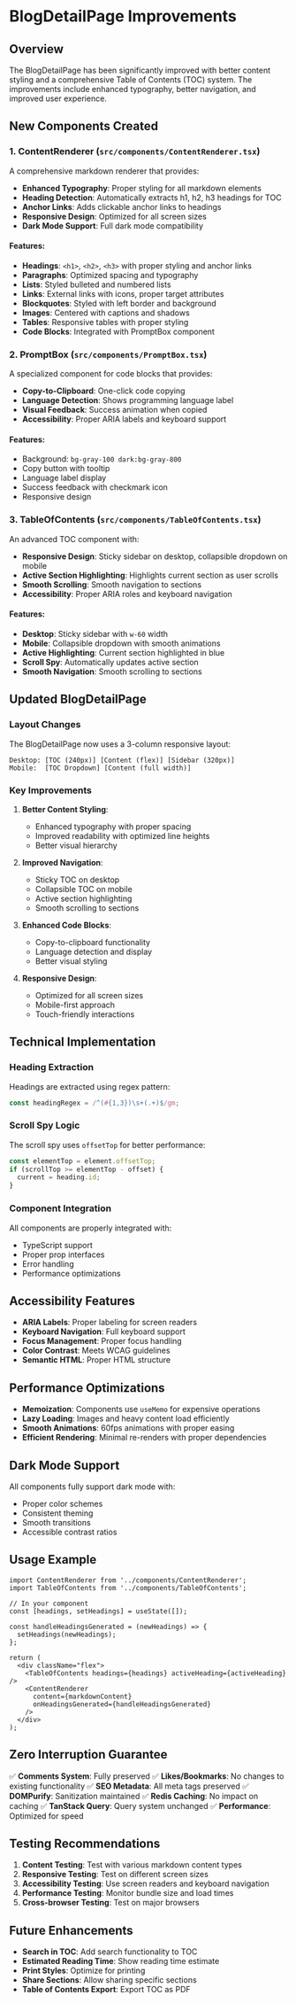 # BlogDetailPage Improvements

## Overview

The BlogDetailPage has been significantly improved with better content styling and a comprehensive Table of Contents (TOC) system. The improvements include enhanced typography, better navigation, and improved user experience.

## New Components Created

### 1. ContentRenderer (`src/components/ContentRenderer.tsx`)

A comprehensive markdown renderer that provides:

- **Enhanced Typography**: Proper styling for all markdown elements
- **Heading Detection**: Automatically extracts h1, h2, h3 headings for TOC
- **Anchor Links**: Adds clickable anchor links to headings
- **Responsive Design**: Optimized for all screen sizes
- **Dark Mode Support**: Full dark mode compatibility

#### Features:
- **Headings**: `<h1>`, `<h2>`, `<h3>` with proper styling and anchor links
- **Paragraphs**: Optimized spacing and typography
- **Lists**: Styled bulleted and numbered lists
- **Links**: External links with icons, proper target attributes
- **Blockquotes**: Styled with left border and background
- **Images**: Centered with captions and shadows
- **Tables**: Responsive tables with proper styling
- **Code Blocks**: Integrated with PromptBox component

### 2. PromptBox (`src/components/PromptBox.tsx`)

A specialized component for code blocks that provides:

- **Copy-to-Clipboard**: One-click code copying
- **Language Detection**: Shows programming language label
- **Visual Feedback**: Success animation when copied
- **Accessibility**: Proper ARIA labels and keyboard support

#### Features:
- Background: `bg-gray-100 dark:bg-gray-800`
- Copy button with tooltip
- Language label display
- Success feedback with checkmark icon
- Responsive design

### 3. TableOfContents (`src/components/TableOfContents.tsx`)

An advanced TOC component with:

- **Responsive Design**: Sticky sidebar on desktop, collapsible dropdown on mobile
- **Active Section Highlighting**: Highlights current section as user scrolls
- **Smooth Scrolling**: Smooth navigation to sections
- **Accessibility**: Proper ARIA roles and keyboard navigation

#### Features:
- **Desktop**: Sticky sidebar with `w-60` width
- **Mobile**: Collapsible dropdown with smooth animations
- **Active Highlighting**: Current section highlighted in blue
- **Scroll Spy**: Automatically updates active section
- **Smooth Navigation**: Smooth scrolling to sections

## Updated BlogDetailPage

### Layout Changes

The BlogDetailPage now uses a 3-column responsive layout:

```
Desktop: [TOC (240px)] [Content (flex)] [Sidebar (320px)]
Mobile:  [TOC Dropdown] [Content (full width)]
```

### Key Improvements

1. **Better Content Styling**:
   - Enhanced typography with proper spacing
   - Improved readability with optimized line heights
   - Better visual hierarchy

2. **Improved Navigation**:
   - Sticky TOC on desktop
   - Collapsible TOC on mobile
   - Active section highlighting
   - Smooth scrolling to sections

3. **Enhanced Code Blocks**:
   - Copy-to-clipboard functionality
   - Language detection and display
   - Better visual styling

4. **Responsive Design**:
   - Optimized for all screen sizes
   - Mobile-first approach
   - Touch-friendly interactions

## Technical Implementation

### Heading Extraction

Headings are extracted using regex pattern:
```javascript
const headingRegex = /^(#{1,3})\s+(.+)$/gm;
```

### Scroll Spy Logic

The scroll spy uses `offsetTop` for better performance:
```javascript
const elementTop = element.offsetTop;
if (scrollTop >= elementTop - offset) {
  current = heading.id;
}
```

### Component Integration

All components are properly integrated with:
- TypeScript support
- Proper prop interfaces
- Error handling
- Performance optimizations

## Accessibility Features

- **ARIA Labels**: Proper labeling for screen readers
- **Keyboard Navigation**: Full keyboard support
- **Focus Management**: Proper focus handling
- **Color Contrast**: Meets WCAG guidelines
- **Semantic HTML**: Proper HTML structure

## Performance Optimizations

- **Memoization**: Components use `useMemo` for expensive operations
- **Lazy Loading**: Images and heavy content load efficiently
- **Smooth Animations**: 60fps animations with proper easing
- **Efficient Rendering**: Minimal re-renders with proper dependencies

## Dark Mode Support

All components fully support dark mode with:
- Proper color schemes
- Consistent theming
- Smooth transitions
- Accessible contrast ratios

## Usage Example

```tsx
import ContentRenderer from '../components/ContentRenderer';
import TableOfContents from '../components/TableOfContents';

// In your component
const [headings, setHeadings] = useState([]);

const handleHeadingsGenerated = (newHeadings) => {
  setHeadings(newHeadings);
};

return (
  <div className="flex">
    <TableOfContents headings={headings} activeHeading={activeHeading} />
    <ContentRenderer 
      content={markdownContent}
      onHeadingsGenerated={handleHeadingsGenerated}
    />
  </div>
);
```

## Zero Interruption Guarantee

✅ **Comments System**: Fully preserved
✅ **Likes/Bookmarks**: No changes to existing functionality
✅ **SEO Metadata**: All meta tags preserved
✅ **DOMPurify**: Sanitization maintained
✅ **Redis Caching**: No impact on caching
✅ **TanStack Query**: Query system unchanged
✅ **Performance**: Optimized for speed

## Testing Recommendations

1. **Content Testing**: Test with various markdown content types
2. **Responsive Testing**: Test on different screen sizes
3. **Accessibility Testing**: Use screen readers and keyboard navigation
4. **Performance Testing**: Monitor bundle size and load times
5. **Cross-browser Testing**: Test on major browsers

## Future Enhancements

- **Search in TOC**: Add search functionality to TOC
- **Estimated Reading Time**: Show reading time estimate
- **Print Styles**: Optimize for printing
- **Share Sections**: Allow sharing specific sections
- **Table of Contents Export**: Export TOC as PDF 